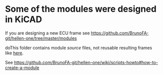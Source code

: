 # Some of the modules were designed in KiCAD

If you are designing a new ECU frame see https://github.com/BrunoFA-git/hellen-one/tree/master/modules

doThis folder contains module _source_ files, not reusable resulting frames like [here](../modules).

See https://github.com/BrunoFA-git/hellen-one/wiki/scripts-howto#how-to-create-a-module
